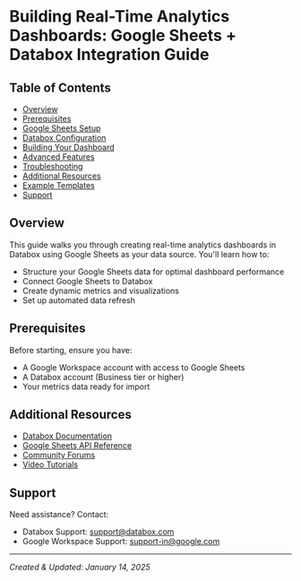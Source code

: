 # Building Real-Time Analytics Dashboards: Google Sheets + Databox Integration Guide

## Table of Contents
- [Overview](#overview)
- [Prerequisites](#prerequisites)
- [Google Sheets Setup](/docs/google-sheets-setup.md)
- [Databox Configuration](/docs/databox-configuration.md)
- [Building Your Dashboard](/docs/building-your-dashboard.md)
- [Advanced Features](/docs/advanced-features.md)
- [Troubleshooting](/docs/troubleshooting.md)
- [Additional Resources](#additional-resources)
- [Example Templates](/examples/sheet-templates/README.md)
- [Support](#support)


## Overview

This guide walks you through creating real-time analytics dashboards in Databox using Google Sheets as your data source. You'll learn how to:
- Structure your Google Sheets data for optimal dashboard performance
- Connect Google Sheets to Databox
- Create dynamic metrics and visualizations
- Set up automated data refresh

## Prerequisites

Before starting, ensure you have:
- A Google Workspace account with access to Google Sheets
- A Databox account (Business tier or higher)
- Your metrics data ready for import

## Additional Resources

- [Databox Documentation](https://databox.com/docs)
- [Google Sheets API Reference](https://developers.google.com/sheets/api)
- [Community Forums](https://community.databox.com)
- [Video Tutorials](https://databox.com/tutorials)

## Support

Need assistance? Contact:
- Databox Support: support@databox.com
- Google Workspace Support: support-in@google.com

---

*Created & Updated: January 14, 2025*

